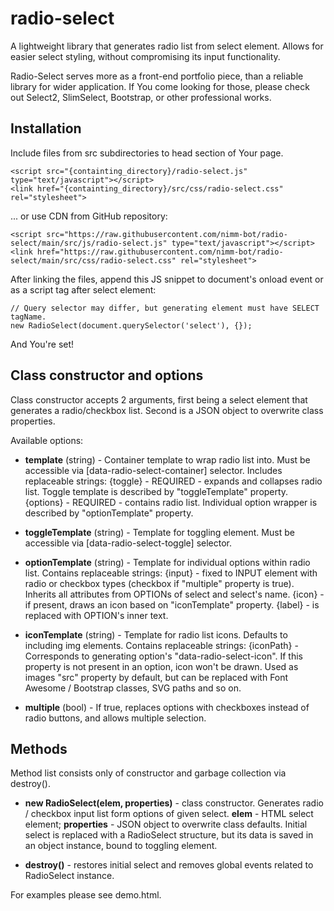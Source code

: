 # radio-select
 A lightweight library that generates radio list from select element. Allows for easier select styling, without compromising its input functionality.

 Radio-Select serves more as a front-end portfolio piece, than a reliable library for wider application. If You come looking for those, please check out Select2, SlimSelect, Bootstrap, or other professional works.

## Installation
Include files from src subdirectories to head section of Your page.

```
<script src="{containting_directory}/radio-select.js" type="text/javascript"></script>
<link href="{containting_directory}/src/css/radio-select.css" rel="stylesheet">
```
... or use CDN from GitHub repository:
```
<script src="https://raw.githubusercontent.com/nimm-bot/radio-select/main/src/js/radio-select.js" type="text/javascript"></script>
<link href="https://raw.githubusercontent.com/nimm-bot/radio-select/main/src/css/radio-select.css" rel="stylesheet">
```
After linking the files, append this JS snippet to document's onload event or as a script tag after select element:

```
// Query selector may differ, but generating element must have SELECT tagName.
new RadioSelect(document.querySelector('select'), {});
```

And You're set!

## Class constructor and options
Class constructor accepts 2 arguments, first being a select element that generates a radio/checkbox list. Second is a JSON object to overwrite class properties.

Available options:

* **template** (string) - Container template to wrap radio list into. Must be accessible via [data-radio-select-container] selector.
Includes replaceable strings:
{toggle} - REQUIRED - expands and collapses radio list. Toggle template is described by "toggleTemplate" property.
{options} - REQUIRED - contains radio list. Individual option wrapper is described by "optionTemplate" property.

* **toggleTemplate** (string) - Template for toggling element. Must be accessible via [data-radio-select-toggle] selector.

* **optionTemplate** (string) - Template for individual options within radio list.
Contains replaceable strings:
{input} - fixed to INPUT element with radio or checkbox types (checkbox if "multiple" property is true). Inherits all attributes from OPTIONs of select and select's name.
{icon} - if present, draws an icon based on "iconTemplate" property.
{label} - is replaced with OPTION's inner text.

* **iconTemplate** (string) - Template for radio list icons. Defaults to including img elements.
Contains replaceable strings:
{iconPath} - Corresponds to generating option's "data-radio-select-icon". If this property is not present in an option, icon won't be drawn.
Used as images "src" property by default, but can be replaced with Font Awesome / Bootstrap classes, SVG paths and so on.

* **multiple** (bool) - If true, replaces options with checkboxes instead of radio buttons, and allows multiple selection.

## Methods
Method list consists only of constructor and garbage collection via destroy().

* **new RadioSelect(elem, properties)** - class constructor. Generates radio / checkbox input list form options of given select.
**elem** - HTML select element;
**properties** - JSON object to overwrite class defaults.
Initial select is replaced with a RadioSelect structure, but its data is saved in an object instance, bound to toggling element.

* **destroy()** - restores initial select and removes global events related to RadioSelect instance.

For examples please see demo.html.
